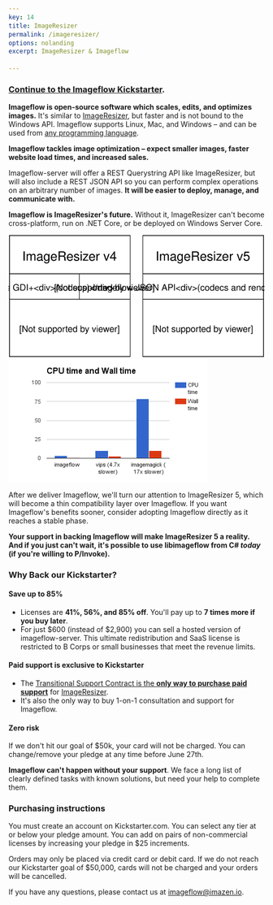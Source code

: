 ```yaml
---
key: 14
title: ImageResizer
permalink: /imageresizer/
options: nolanding
excerpt: ImageResizer & Imageflow

---
```


### [Continue to the Imageflow Kickstarter](https://www.kickstarter.com/projects/njones/imageflow-respect-the-pixels-a-secure-alt-to-image).

**Imageflow is open-source software which scales, edits, and optimizes images.** It's similar to [ImageResizer](https://imageresizing.net), but faster and is not bound to the Windows API. Imageflow supports Linux, Mac, and Windows – and can be used from [any programming language](/images/imageflow-features.svg).


**Imageflow tackles image optimization – expect smaller images, faster website load times, and increased sales.** 

Imageflow-server will offer a REST Querystring API like ImageResizer, but will also include a REST JSON API so you can perform complex operations on an arbitrary number of images. **It will be easier to deploy, manage, and communicate with.**



**Imageflow is ImageResizer's future.** Without it, ImageResizer can't become cross-platform, run on .NET Core, or be deployed on Windows Server Core. 

![](/images/imageresizer-imageflow.svg) ![](/images/bench1.png)


After we deliver Imageflow, we'll turn our attention to ImageResizer 5, which will become a thin compatibility layer over Imageflow. If you want Imageflow's benefits sooner, consider adopting Imageflow directly as it reaches a stable phase. 

**Your support in backing Imageflow will make ImageResizer 5 a reality. And if you just can't wait, it's possible to use libimageflow from C# *today* (if you're willing to P/Invoke).**



### Why Back our Kickstarter?


#### Save up to 85%

* Licenses are **41%, 56%, and 85% off**. You'll pay up to **7 times more if you buy later**.
* For just $600 (instead of $2,900) you can sell a hosted version of imageflow-server. This ultimate redistribution and SaaS license is restricted to B Corps or small businesses that meet the revenue limits.

#### Paid support is exclusive to Kickstarter

* The [Transitional Support Contract is the **only way to purchase paid support**](/resizer_support) for [ImageResizer](https://imageresizing.net).
* It's also the only way to buy 1-on-1 consultation and support for Imageflow.

#### Zero risk

If we don't hit our goal of $50k, your card will not be charged. You can change/remove your pledge at any time before June 27th. 


**Imageflow can't happen without your support**. We face a long list of clearly defined tasks with known solutions, but need your help to complete them. 



### Purchasing instructions

You must create an account on Kickstarter.com. You can select any tier at or below your pledge amount. You can add on pairs of non-commercial licenses by increasing your pledge in $25 increments. 

Orders may only be placed via credit card or debit card. If we do not reach our Kickstarter goal of $50,000, cards will not be charged and your orders will be cancelled.

If you have any questions, please contact us at [imageflow@imazen.io](mailto:imageflow@imazen.io).


